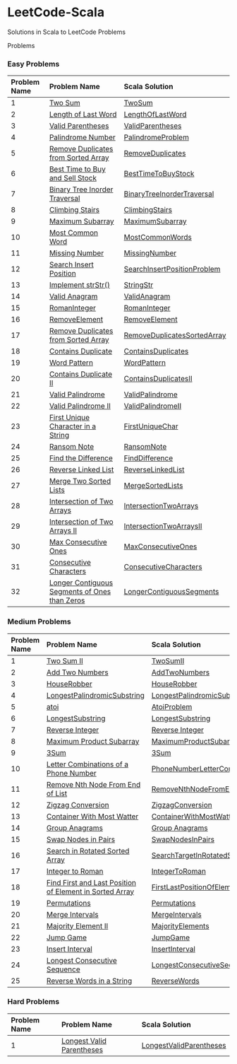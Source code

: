 # LeetCode-Scala

Solutions in Scala to LeetCode Problems

Problems

### Easy Problems

| Problem Name | Problem Name                                                                                                                                                                 | Scala Solution                                                                                                               |
|:-------------|:-----------------------------------------------------------------------------------------------------------------------------------------------------------------------------|:-----------------------------------------------------------------------------------------------------------------------------|
| 1            | [Two Sum](https://leetcode.com/problems/two-sum/)                                                                                                                            | [TwoSum](src/main/scala/com/leetcode/easy/TwoSum.scala)                                                                      |
| 2            | [Length of Last Word](https://leetcode.com/problems/length-of-last-word/)                                                                                                    | [LengthOfLastWord](src/main/scala/com/leetcode/easy/LengthOfLastWord.scala)                                                  |
| 3            | [Valid Parentheses](https://leetcode.com/problems/valid-parentheses/)                                                                                                        | [ValidParentheses](src/main/scala/com/leetcode/easy/ValidParentheses.scala)                                                  |
| 4            | [Palindrome Number](https://leetcode.com/problems/palindrome-number/)                                                                                                        | [PalindromeProblem](src/main/scala/com/leetcode/easy/PalindromeProblem.scala)                                                |
| 5            | [Remove Duplicates from Sorted Array](https://leetcode.com/problems/remove-duplicates-from-sorted-array/)                                                                    | [RemoveDuplicates](src/main/scala/com/leetcode/easy/RemoveDuplicates.scala)                                                  |
| 6            | [Best Time to Buy and Sell Stock](https://leetcode.com/problems/best-time-to-buy-and-sell-stock/)                                                                            | [BestTimeToBuyStock](src/main/scala/com/leetcode/easy/BestTimeToBuyStock.scala)                                              |
| 7            | [Binary Tree Inorder Traversal](https://leetcode.com/problems/binary-tree-inorder-traversal/)                                                                                | [BinaryTreeInorderTraversal](src/main/scala/com/leetcode/easy/BinaryTreeInorderTraversal.scala)                              |
| 8            | [Climbing Stairs](https://leetcode.com/problems/climbing-stairs/)                                                                                                            | [ClimbingStairs](src/main/scala/com/leetcode/easy/ClimbingStairs.scala)                                                      |
| 9            | [Maximum Subarray](https://leetcode.com/problems/maximum-subarray/)                                                                                                          | [MaximumSubarray](src/main/scala/com/leetcode/easy/MaximumSubarray.scala)                                                    |
| 10           | [Most Common Word](https://leetcode.com/problems/most-common-word/)                                                                                                          | [MostCommonWords](src/main/scala/com/leetcode/easy/MostCommonWords.scala)                                                    |
| 11           | [Missing Number](https://leetcode.com/problems/missing-number/)                                                                                                              | [MissingNumber](src/main/scala/com/leetcode/easy/MissingNumber.scala)                                                        |
| 12           | [Search Insert Position](https://leetcode.com/problems/search-insert-position/)                                                                                              | [SearchInsertPositionProblem](src/main/scala/com/leetcode/easy/SearchInsertPositionProblem.scala)                            |
| 13           | [Implement strStr()](https://leetcode.com/problems/implement-strstr/)                                                                                                        | [StringStr](src/main/scala/com/leetcode/easy/StringStr.scala)                                                                |
| 14           | [Valid Anagram](https://leetcode.com/problems/valid-anagram/)                                                                                                                | [ValidAnagram](src/main/scala/com/leetcode/easy/ValidAnagram.scala)                                                          |
| 15           | [RomanInteger](https://leetcode.com/problems/roman-to-integer/)                                                                                                              | [RomanInteger](src/main/scala/com/leetcode/easy/RomanInteger.scala)                                                          |
| 16           | [RemoveElement](https://leetcode.com/problems/remove-element/)                                                                                                               | [RemoveElement](src/main/scala/com/leetcode/easy/RemoveElement.scala)                                                        |
| 17           | [Remove Duplicates from Sorted Array](https://leetcode.com/problems/remove-duplicates-from-sorted-array/)                                                                    | [RemoveDuplicatesSortedArray](src/main/scala/com/leetcode/easy/RemoveDuplicatesSortedArray.scala)                            |
| 18           | [Contains Duplicate](https://leetcode.com/problems/contains-duplicate/)                                                                                                      | [ContainsDuplicates](src/main/scala/com/leetcode/easy/ContainsDuplicates$.scala)                                             |
| 19           | [Word Pattern](https://leetcode.com/problems/word-pattern/)                                                                                                                  | [WordPattern](src/main/scala/com/leetcode/easy/WordPattern.scala)                                                            |
| 20           | [Contains Duplicate II](https://leetcode.com/problems/contains-duplicate-ii/)                                                                                                | [ContainsDuplicatesII](src/main/scala/com/leetcode/easy/ContainsDuplicatesII.scala)                                          |
| 21           | [Valid Palindrome](https://leetcode.com/problems/valid-palindrome/)                                                                                                          | [ValidPalindrome](src/main/scala/com/leetcode/easy/ValidPalindrome.scala)                                                    |
| 22           | [Valid Palindrome II](https://leetcode.com/problems/valid-palindrome-ii/)                                                                                                    | [ValidPalindromeII](src/main/scala/com/leetcode/easy/ValidPalindromeII.scala)                                                |
| 23           | [First Unique Character in a String](https://leetcode.com/problems/first-unique-character-in-a-string/)                                                                      | [FirstUniqueChar](src/main/scala/com/leetcode/easy/FirstUniqueChar.scala)                                                    |
| 24           | [Ransom Note](https://leetcode.com/problems/ransom-note/)                                                                                                                    | [RansomNote](src/main/scala/com/leetcode/easy/RansomNote.scala)                                                              |
| 25           | [Find the Difference](https://leetcode.com/problems/find-the-difference/)                                                                                                    | [FindDifference](src/main/scala/com/leetcode/easy/FindDifference.scala)                                                      |
| 26           | [Reverse Linked List](https://leetcode.com/problems/reverse-linked-list/)                                                                                                    | [ReverseLinkedList](src/main/scala/com/leetcode/easy/ReverseLinkedList.scala)                                                |
| 27           | [Merge Two Sorted Lists](https://leetcode.com/problems/merge-two-sorted-lists/submissions/)                                                                                  | [MergeSortedLists](src/main/scala/com/leetcode/easy/MergeSortedLists.scala)                                                  |
| 28           | [Intersection of Two Arrays](https://leetcode.com/problems/intersection-of-two-arrays/)                                                                                      | [IntersectionTwoArrays](src/main/scala/com/leetcode/easy/IntersectionTwoArrays.scala)                                        |
| 29           | [Intersection of Two Arrays II](https://leetcode.com/problems/intersection-of-two-arrays-ii/)                                                                                | [IntersectionTwoArraysII](src/main/scala/com/leetcode/easy/IntersectionTwoArraysII.scala)                                    |
| 30           | [Max Consecutive Ones](https://leetcode.com/problems/max-consecutive-ones/)                                                                                                  | [MaxConsecutiveOnes](src/main/scala/com/leetcode/easy/MaxConsecutiveOnes.scala)                                              |
| 31           | [Consecutive Characters](https://leetcode.com/problems/consecutive-characters/)                                                                                              | [ConsecutiveCharacters](src/main/scala/com/leetcode/easy/ConsecutiveCharacters.scala)                                        |
| 32           | [Longer Contiguous Segments of Ones than Zeros](https://leetcode.com/problems/longer-contiguous-segments-of-ones-than-zeros/)                                                | [LongerContiguousSegments](src/main/scala/com/leetcode/easy/LongerContiguousSegments.scala)                                  |

### Medium Problems

| Problem Name | Problem Name                                                                                                                                                                                                                                              | Scala Solution                                                                                                                                                                |
|:-------------|:----------------------------------------------------------------------------------------------------------------------------------------------------------------------------------------------------------------------------------------------------------|:------------------------------------------------------------------------------------------------------------------------------------------------------------------------------|
| 1            | [Two Sum II](https://leetcode.com/problems/two-sum-ii-input-array-is-sorted/submissions/)                                                                                                                                                                 | [TwoSumII](src/main/scala/com/letcode/medium/TwoSumII.scala)                                                                                                                  |
| 2            | [Add Two Numbers](https://leetcode.com/problems/add-two-numbers/)                                                                                                                                                                                         | [AddTwoNumbers](src/main/scala/com/letcode/medium/AddTwoNumbers.scala)                                                                                                        |
| 3            | [HouseRobber](https://leetcode.com/problems/house-robber/)                                                                                                                                                                                                | [HouseRobber](src/main/scala/com/letcode/medium/HouseRobber.scala)                                                                                                            |
| 4            | [LongestPalindromicSubstring](https://leetcode.com/problems/longest-palindromic-substring/)                                                                                                                                                               | [LongestPalindromicSubstring](src/main/scala/com/letcode/medium/LongestPalindromicSubstring.scala)                                                                            |
| 5            | [atoi](https://leetcode.com/problems/string-to-integer-atoi/)                                                                                                                                                                                             | [AtoiProblem](src/main/scala/com/letcode/medium/AtoiProblem.scala)                                                                                                            |
| 6            | [LongestSubstring](https://leetcode.com/problems/longest-substring-without-repeating-characters/)                                                                                                                                                         | [LongestSubstring](src/main/scala/com/letcode/medium/LongestSubstring.scala)                                                                                                  |
| 7            | [Reverse Integer](https://leetcode.com/problems/reverse-integer/)                                                                                                                                                                                         | [Reverse Integer](src/main/scala/com/letcode/medium/ReverseInteger.scala)                                                                                                     |
| 8            | [Maximum Product Subarray](https://leetcode.com/problems/maximum-product-subarray/)                                                                                                                                                                       | [MaximumProductSubarray](src/main/scala/com/letcode/medium/MaximumProductSubarray.scala)                                                                                      |
| 9            | [3Sum](https://leetcode.com/problems/3sum/)                                                                                                                                                                                                               | [3Sum](src/main/scala/com/letcode/medium/ThreeSum.scala)                                                                                                                      |
| 10           | [Letter Combinations of a Phone Number](https://leetcode.com/problems/letter-combinations-of-a-phone-number/)                                                                                                                                             | [PhoneNumberLetterCombinations](src/main/scala/com/letcode/medium/PhoneNumberLetterCombinations.scala)                                                                        |
| 11           | [Remove Nth Node From End of List](https://leetcode.com/problems/remove-nth-node-from-end-of-list/)                                                                                                                                                       | [RemoveNthNodeFromEndOfList](src/main/scala/com/letcode/medium/RemoveNthNodeFromEndOfList.scala)                                                                              |
| 12           | [Zigzag Conversion](https://leetcode.com/problems/zigzag-conversion/)                                                                                                                                                                                     | [ZigzagConversion](src/main/scala/com/letcode/medium/ZigzagConversion.scala)                                                                                                  |
| 13           | [Container With Most Watter](https://leetcode.com/problems/container-with-most-water/)                                                                                                                                                                    | [ContainerWithMostWatter](src/main/scala/com/letcode/medium/ContainerWithMostWatter.scala)                                                                                    |
| 14           | [Group Anagrams](https://leetcode.com/problems/group-anagrams/)                                                                                                                                                                                           | [Group Anagrams](src/main/scala/com/letcode/medium/GroupAnagrams.scala)                                                                                                       |
| 15           | [Swap Nodes in Pairs](https://leetcode.com/problems/swap-nodes-in-pairs/)                                                                                                                                                                                 | [SwapNodesInPairs](src/main/scala/com/letcode/medium/SwapNodesInPairs.scala)                                                                                                  |
| 16           | [Search in Rotated Sorted Array](https://leetcode.com/problems/search-in-rotated-sorted-array/)                                                                                                                                                           | [SearchTargetInRotatedSortedArray](src/main/scala/com/letcode/medium/SearchTargetInRotatedSortedArray.scala)                                                                  |
| 17           | [Integer to Roman](https://leetcode.com/problems/integer-to-roman/)                                                                                                                                                                                       | [IntegerToRoman](src/main/scala/com/letcode/medium/IntegerToRoman.scala)                                                                                                      |
| 18           | [Find First and Last Position of Element in Sorted Array](https://leetcode.com/problems/find-first-and-last-position-of-element-in-sorted-array/)                                                                                                         | [FirstLastPositionOfElementInSortedArray](src/main/scala/com/letcode/medium/FirstLastPositionOfElementInSortedArray.scala)                                                    |
| 19           | [Permutations](https://leetcode.com/problems/permutations/)                                                                                                                                                                                               | [Permutations](src/main/scala/com/letcode/medium/Permutations.scala)                                                                                                          |
| 20           | [Merge Intervals](https://leetcode.com/problems/merge-intervals/)                                                                                                                                                                                         | [MergeIntervals](src/main/scala/com/letcode/medium/Permutations.scala)                                                                                                        |
| 21           | [Majority Element II](https://leetcode.com/problems/majority-element-ii/)                                                                                                                                                                                 | [MajorityElements](src/main/scala/com/letcode/medium/MajorityElements.scala)                                                                                                  |
| 22           | [Jump Game](https://leetcode.com/problems/jump-game/)                                                                                                                                                                                                     | [JumpGame](src/main/scala/com/letcode/medium/JumpGame.scala)                                                                                                                  |
| 23           | [Insert Interval](https://leetcode.com/problems/insert-interval/submissions/)                                                                                                                                                                             | [InsertInterval](src/main/scala/com/letcode/medium/InsertInterval.scala)                                                                                                      |
| 24           | [Longest Consecutive Sequence](https://leetcode.com/problems/longest-consecutive-sequence/)                                                                                                                                                               | [LongestConsecutiveSequence](src/main/scala/com/letcode/medium/LongestConsecutiveSequence.scala)                                                                              |
| 25           | [Reverse Words in a String](https://leetcode.com/problems/reverse-words-in-a-string/)                                                                                                                                                                     | [ReverseWords](src/main/scala/com/letcode/medium/ReverseWords.scala)                                                                                                          |


### Hard Problems

| Problem Name | Problem Name                                                                                                                                           | Scala Solution                                                                                                             |
|:-------------|:-------------------------------------------------------------------------------------------------------------------------------------------------------|:---------------------------------------------------------------------------------------------------------------------------|
| 1            | [Longest Valid Parentheses](https://leetcode.com/problems/longest-valid-parentheses/)                                                                  | [LongestValidParentheses](src/main/scala/com/letcode/medium/LongestValidParentheses.scala)                                 |
